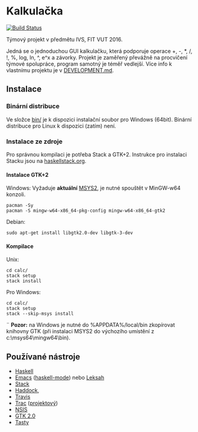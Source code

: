 # Kalkulačka
[![Build Status](https://travis-ci.org/fit-ivs/calc.svg?branch=master)](https://travis-ci.org/fit-ivs/calc)

Týmový projekt v předmětu IVS, FIT VUT 2016.

Jedná se o jednoduchou GUI kalkulačku, která podporuje operace +, -, *, /, !, %, log, ln, ^, e^x a závorky. Projekt je zaměřený převážně na procvičení týmové spolupráce, program samotný je téměř vedlejší. Více info k vlastnímu projektu je v [DEVELOPMENT.md](DEVELOPMENT.md).

## Instalace
### Binární distribuce
Ve složce [bin/](https://github.com/fit-ivs/calc/tree/master/bin) je k dispozici instalační soubor pro Windows (64bit). Binární distribuce pro Linux k dispozici (zatím) není.

### Instalace ze zdroje
Pro správnou kompilaci je potřeba Stack a GTK+2. Instrukce pro instalaci Stacku jsou na [haskellstack.org](http://docs.haskellstack.org/en/stable/install_and_upgrade/). 

#### Instalace GTK+2
Windows:
Vyžaduje **aktuální** [MSYS2](http://msys2.github.io), je nutné spouštět v MinGW-w64 konzoli.
```
pacman -Sy
pacman -S mingw-w64-x86_64-pkg-config mingw-w64-x86_64-gtk2
```

Debian:
```
sudo apt-get install libgtk2.0-dev libgtk-3-dev
```

#### Kompilace
Unix:
```
cd calc/
stack setup
stack install
```

Pro Windows:
```
cd calc/
stack setup
stack --skip-msys install
```
¨
**Pozor:** na Windows je nutné do %APPDATA%/local/bin zkopírovat knihovny GTK (při instalaci MSYS2 do výchozího umístění z c:\msys64\mingw64\bin\).

## Používané nástroje
- [Haskell](https://www.haskell.org/)
- [Emacs](https://www.gnu.org/software/emacs/) ([haskell-mode](https://github.com/serras/emacs-haskell-tutorial/blob/master/tutorial.md)) nebo [Leksah](http://leksah.org/)
- [Stack](http://docs.haskellstack.org/en/stable/README/)
- [Haddock](https://wiki.haskell.org/Haddock),
- [Travis](https://travis-ci.org)
- [Trac](https://trac.edgewall.org/) ([projektový](https://trac.zarybnicky.com))
- [NSIS](http://nsis.sourceforge.net/)
- [GTK 2.0](www.gtk.org)
- [Tasty](http://documentup.com/feuerbach/tasty)

